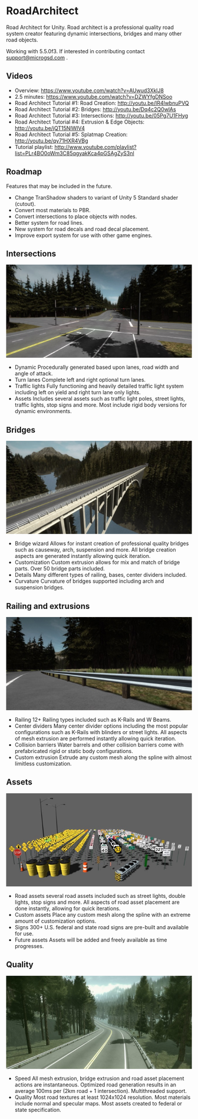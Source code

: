 # RoadArchitect
Road Architect for Unity. Road architect is a professional quality road system creator featuring dynamic intersections, bridges and many other road objects.

Working with 5.5.0f3. If interested in contributing contact support@microgsd.com .

## Videos
- Overview: https://www.youtube.com/watch?v=AUwud3XklJ8
- 2.5 minutes: https://www.youtube.com/watch?v=DZWYfgDNSoo
- Road Architect Tutorial #1: Road Creation: http://youtu.be/IR4lwbnuPVQ
- Road Architect Tutorial #2: Bridges: http://youtu.be/Dq4c2Q0wlAs
- Road Architect Tutorial #3: Intersections: http://youtu.be/05Pg7U1FHyg
- Road Architect Tutorial #4: Extrusion & Edge Objects: http://youtu.be/jQT15NlWIV4
- Road Architect Tutorial #5: Splatmap Creation: http://youtu.be/qy71HXR4VBg
- Tutorial playlist: http://www.youtube.com/playlist?list=PLr4BO0oWm3C85qgyakKca4pGSAgZyS3nl

## Roadmap
Features that may be included in the future.
- Change TranShadow shaders to variant of Unity 5 Standard shader (cutout).
- Convert most materials to PBR.
- Convert intersections to place objects with nodes.
- Better system for road lines.
- New system for road decals and road decal placement.
- Improve export system for use with other game engines.

## Intersections
![Intersections](ManualImages/Extra/SS6-640.jpg)
- Dynamic Procedurally generated based upon lanes, road width and angle of attack.
- Turn lanes Complete left and right optional turn lanes.
- Traffic lights Fully functioning and heavily detailed traffic light system including left on yield and right turn lane only lights.
- Assets Includes several assets such as traffic light poles, street lights, traffic lights, stop signs and more. Most include rigid body versions for dynamic environments.

## Bridges
![Bridges](ManualImages/Extra/SS4-640.jpg)
- Bridge wizard Allows for instant creation of professional quality bridges such as causeway, arch, suspension and more. All bridge creation aspects are generated instantly allowing quick iteration.
- Customization Custom extrusion allows for mix and match of bridge parts. Over 50 bridge parts included.
- Details Many different types of railing, bases, center dividers included.
- Curvature Curvature of bridges supported including arch and suspension bridges.

## Railing and extrusions
![Railing](ManualImages/Extra/SS5-640.jpg)
- Railing 12+ Railing types included such as K-Rails and W Beams.
- Center dividers Many center divider options including the most popular configurations such as K-Rails with blinders or street lights. All aspects of mesh extrusion are performed instantly allowing quick iteration.
- Collision barriers Water barrels and other collision barriers come with prefabricated rigid or static body configurations.
- Custom extrusion Extrude any custom mesh along the spline with almost limitless customization.

## Assets
![Assets](ManualImages/Extra/SS3-640.jpg)
- Road assets several road assets included such as street lights, double lights, stop signs and more. All aspects of road asset placement are done instantly, allowing for quick iterations.
- Custom assets Place any custom mesh along the spline with an extreme amount of customization options.
- Signs 300+ U.S. federal and state road signs are pre-built and available for use.
- Future assets Assets will be added and freely available as time progresses.

## Quality
![Quality](ManualImages/Extra/SS2-640.jpg)
- Speed All mesh extrusion, bridge extrusion and road asset placement actions are instantaneous. Optimized road generation results in an average 100ms per (2km road + 1 intersection). Multithreaded support.
- Quality Most road textures at least 1024x1024 resolution. Most materials include normal and specular maps. Most assets created to federal or state specification.